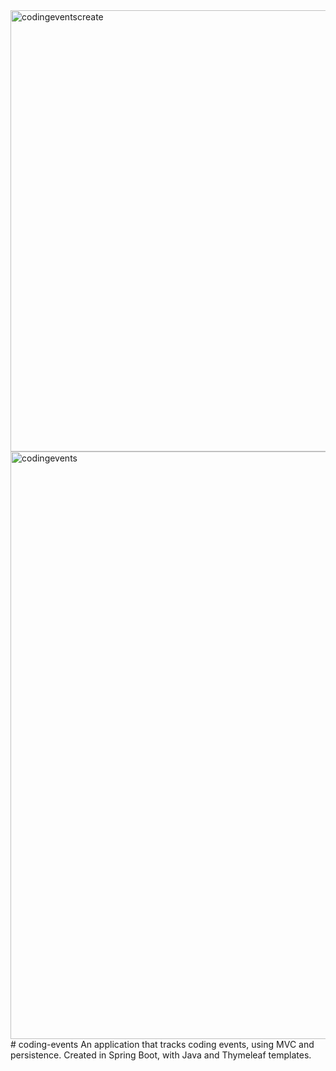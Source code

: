<img width="706" alt="codingeventscreate" src="https://user-images.githubusercontent.com/85144115/145911613-744690ed-eed0-4ee7-ab51-ce9e5059f390.png">
<img width="940" alt="codingevents" src="https://user-images.githubusercontent.com/85144115/145910852-1ac77534-70e4-4359-986e-0391deb4782f.png">
# coding-events
An application that tracks coding events, using MVC and persistence. Created in Spring Boot, with Java and Thymeleaf templates.
